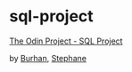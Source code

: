 # sql-project

[The Odin Project - SQL Project](https://www.theodinproject.com/courses/databases/lessons/sql)

by [Burhan](https://github.com/btuerker), [Stephane](https://github.com/TheBigSteph)
